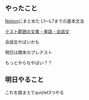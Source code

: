 ## やったこと
[Notion](https://kanayan.notion.site/2024-1-2-1514431e3a8348018e5747d82e7acdd3?pvs=4)にまとめた L1〜L7までの基本文法

[テスト範囲の文章・単語・会話文](https://docs.google.com/spreadsheets/d/e/2PACX-1vTXeBoFH6aiO7QVdcIBaLqT8A8-zfi8gtGeOeaIZvxFK80mCOdzHcLd2KQsU3XTYKgWXZNWgyl4CyFN/pubhtml)

会話文やばいかも

明日は期末のプレテスト

もっとやらなやばい？？

## 明日やること
これを踏まえてquizlet3つやる